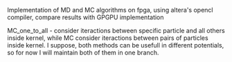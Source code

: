 Implementation of MD and MC algorithms on fpga, using altera's opencl compiler, compare results with GPGPU implementation

MC_one_to_all - consider iteractions between specific particle and all others inside kernel, while MC consider iteractions between pairs of particles inside kernel.
I suppose, both methods can be usefull in different potentials, so for now I will maintain both of them in one branch.
